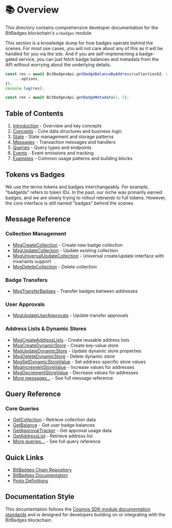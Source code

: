 # 📚 Overview

This directory contains comprehensive developer documentation for the BitBadges blockchain's `x/badges` module.

This section is a knowledge dump for how badges operate behind the scenes. For most use cases, you will not care about any of this as it will be handled for you via the site. And if you are self-implementing a badge-gated service, you can just fetch badge balances and metadata from the API without worrying about the underlying details.

```typescript
const res = await BitBadgesApi.getBadgeBalanceByAddress(collectionId, address, {
    ...options,
});
console.log(res);

const res = await BitBadgesApi.getBadgeMetadata(1, 5);
```

## Table of Contents

1. [Introduction](./introduction.md) - Overview and key concepts
2. [Concepts](./02-concepts.md) - Core data structures and business logic
3. [State](./state.md) - State management and storage patterns
4. [Messages](./messages/) - Transaction messages and handlers
5. [Queries](./queries/) - Query types and endpoints
6. [Events](./events.md) - Event emissions and tracking
7. [Examples](./examples/) - Common usage patterns and building blocks

## Tokens vs Badges

We use the terms tokens and badges interchangeably. For example, "badgeIds" refers to token IDs. In the past, our niche was primarily earned badges, and we are slowly trying to rollout rebrands to full tokens. However, the core interface is still named "badges" behind the scenes.

## Message Reference

### Collection Management

-   [MsgCreateCollection](./messages/msg-create-collection.md) - Create new badge collection
-   [MsgUpdateCollection](./messages/msg-update-collection.md) - Update existing collection
-   [MsgUniversalUpdateCollection](./messages/msg-universal-update-collection.md) - Universal create/update interface with invariants support
-   [MsgDeleteCollection](./messages/msg-delete-collection.md) - Delete collection

### Badge Transfers

-   [MsgTransferBadges](./messages/msg-transfer-badges.md) - Transfer badges between addresses

### User Approvals

-   [MsgUpdateUserApprovals](./messages/msg-update-user-approvals.md) - Update transfer approvals

### Address Lists & Dynamic Stores

-   [MsgCreateAddressLists](./messages/msg-create-address-lists.md) - Create reusable address lists
-   [MsgCreateDynamicStore](./messages/msg-create-dynamic-store.md) - Create key-value store
-   [MsgUpdateDynamicStore](./messages/msg-update-dynamic-store.md) - Update dynamic store properties
-   [MsgDeleteDynamicStore](./messages/msg-delete-dynamic-store.md) - Delete dynamic store
-   [MsgSetDynamicStoreValue](./messages/msg-set-dynamic-store-value.md) - Set address-specific store values
-   [MsgIncrementStoreValue](./messages/msg-increment-store-value.md) - Increase values for addresses
-   [MsgDecrementStoreValue](./messages/msg-decrement-store-value.md) - Decrease values for addresses
-   [More messages...](./messages/) - See full message reference

## Query Reference

### Core Queries

-   [GetCollection](./queries/get-collection.md) - Retrieve collection data
-   [GetBalance](./queries/get-balance.md) - Get user badge balances
-   [GetApprovalTracker](./queries/get-approval-tracker.md) - Get approval usage data
-   [GetAddressList](./queries/get-address-list.md) - Retrieve address list
-   [More queries...](./queries/) - See full query reference

## Quick Links

-   [BitBadges Chain Repository](https://github.com/bitbadges/bitbadgeschain)
-   [BitBadges Documentation](https://docs.bitbadges.io)
-   [Proto Definitions](https://github.com/bitbadges/bitbadgeschain/tree/master/proto/badges)

## Documentation Style

This documentation follows the [Cosmos SDK module documentation standards](https://docs.cosmos.network/main/building-modules/README) and is designed for developers building on or integrating with the BitBadges blockchain.
